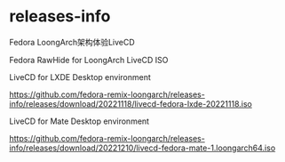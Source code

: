 # releases-info

Fedora LoongArch架构体验LiveCD

Fedora RawHide for LoongArch LiveCD ISO

LiveCD for LXDE Desktop environment

https://github.com/fedora-remix-loongarch/releases-info/releases/download/20221118/livecd-fedora-lxde-20221118.iso

LiveCD for Mate Desktop environment

https://github.com/fedora-remix-loongarch/releases-info/releases/download/20221210/livecd-fedora-mate-1.loongarch64.iso
